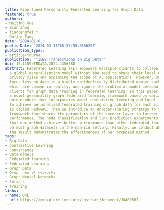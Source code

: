 ```yaml
---
title: Fine-tuned Personality Federated Learning for Graph Data
featured: true
authors:
- Meiting Xue
- Zian Zhou
- jiaopengfei_*
- Huijun Tang
date: '2024-01-01'
publishDate: '2024-03-11T08:57:55.330620Z'
publication_types:
- article-journal
publication: '*IEEE Transactions on Big Data*'
doi: 10.1109/TBDATA.2024.3356388
abstract: Federated Learning (FL) empowers multiple clients to collaboratively learn
  a global generalization model without the need to share their local data, thus reducing
  privacy risks and expanding the scope of AI applications. However, current works
  focus less on data in a highly nonidentically distributed manner such as graph data
  which are common in reality, and ignore the problem of model personalization between
  clients for graph data training in federated learning. In this paper, we propose
  a novel personality graph federated learning framework based on variational graph
  autoencoders that incorporates model contrastive learning and local fine-tuning
  to achieve personalized federated training on graph data for each client, which
  is called FedVGAE. Then we introduce an encoder-sharing strategy to the proposed
  framework that shares the parameters of the encoder layer to further improve personality
  performance. The node classification and link prediction experiments demonstrate
  that our method achieves better performance than other federated learning methods
  on most graph datasets in the non-iid setting. Finally, we conduct ablation experiments,
  the result demonstrates the effectiveness of our proposed method.
tags:
- Big Data
- Contrastive Learning
- Convergence
- Data models
- Federated learning
- Federated Learning
- Graph Data
- Graph neural networks
- Graph Neural Networks
- Servers
- Training
links:
- name: URL
  url: https://ieeexplore.ieee.org/abstract/document/10409567
---
```


